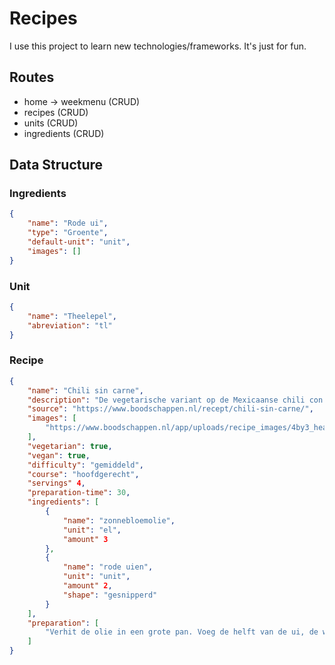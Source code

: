 # Recipes

I use this project to learn new technologies/frameworks. It's just for fun.

## Routes

- home -> weekmenu (CRUD)
- recipes (CRUD)
- units (CRUD)
- ingredients (CRUD)

## Data Structure

### Ingredients

```json
{
    "name": "Rode ui",
    "type": "Groente",
    "default-unit": "unit",
    "images": []
}
```

### Unit

```json
{
    "name": "Theelepel",
    "abreviation": "tl"
}
```

### Recipe

```json
{
    "name": "Chili sin carne",
    "description": "De vegetarische variant op de Mexicaanse chili con carne: chili sin carne. Het bekende recept voor chili, maar dan zonder vlees! Een lekker en snel gerecht voor doordeweeks. Eet smakelijk!",
    "source": "https://www.boodschappen.nl/recept/chili-sin-carne/",
    "images": [
        "https://www.boodschappen.nl/app/uploads/recipe_images/4by3_header/7179.jpg"
    ],
    "vegetarian": true,
    "vegan": true,
    "difficulty": "gemiddeld",
    "course": "hoofdgerecht",
    "servings" 4,
    "preparation-time": 30,
    "ingredients": [
        {
            "name": "zonnebloemolie",
            "unit": "el",
            "amount" 3
        },
        {
            "name": "rode uien",
            "unit": "unit",
            "amount" 2,
            "shape": "gesnipperd"
        }
    ],
    "preparation": [
        "Verhit de olie in een grote pan. Voeg de helft van de ui, de wortel en de bleekselderij toe en bak de groenten een paar minuten op een hoge stand tot ze zachter zijn. Voeg de paprika, knoflook en kruidenmix toe en bak circa 2 minuten.",
    ]
}
```
